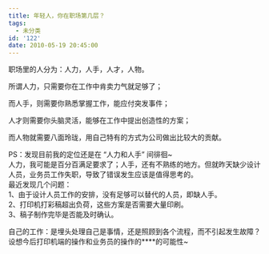 ```yaml
---
title: 年轻人，你在职场第几层？
tags:
  - 未分类
id: '122'
date: 2010-05-19 20:45:00
---
```


职场里的人分为：人力，人手，人才，人物。  
  
所谓人力，只需要你在工作中肯卖力气就足够了；  
  
而人手，则需要你熟悉掌握工作，能应付突发事件；  
  
人才则需要你头脑灵活，能够在工作中提出创造性的方案；  
  
而人物就需要八面玲珑，用自己特有的方式为公司做出比较大的贡献。  
  
PS：发现目前我的定位还是在 “人力和人手” 间徘徊~  
人力，我可能是百分百满足要求了；人手，还有不熟练的地方。但就昨天缺少设计人员，业务员工作失职，导致了错误发生应该是值得思考的。  
最近发现几个问题：  
1、由于设计人员工作的安排，没有足够可以替代的人员，即缺人手。  
2、打印机打彩稿超出负荷，这些方案是否需要大量印刷。  
3、稿子制作完毕是否能及时确认。  
  
自己的工作：是埋头处理自己是事情，还是照顾到各个流程，而不引起发生故障？设想今后打印机端的操作和业务员的操作的\*\*\*\*的可能性~